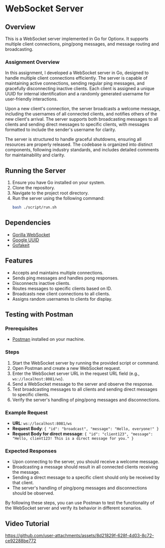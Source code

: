 # WebSocket Server

## Overview

This is a WebSocket server implemented in Go for Optionx. It supports multiple client connections, ping/pong messages, and message routing and broadcasting.

### Assignment Overview

In this assignment, I developed a WebSocket server in Go, designed to handle multiple client connections efficiently. The server is capable of maintaining active connections, sending regular ping messages, and gracefully disconnecting inactive clients. Each client is assigned a unique UUID for internal identification and a randomly generated username for user-friendly interactions.

Upon a new client's connection, the server broadcasts a welcome message, including the usernames of all connected clients, and notifies others of the new client's arrival. The server supports both broadcasting messages to all clients and sending direct messages to specific clients, with messages formatted to include the sender's username for clarity.

The server is structured to handle graceful shutdowns, ensuring all resources are properly released. The codebase is organized into distinct components, following industry standards, and includes detailed comments for maintainability and clarity.

## Running the Server

1. Ensure you have Go installed on your system.
2. Clone the repository.
3. Navigate to the project root directory.
4. Run the server using the following command:
   ```bash
   bash ./script/run.sh
   ```

## Dependencies

- [Gorilla WebSocket](https://github.com/gorilla/websocket)
- [Google UUID](https://github.com/google/uuid)
- [Gofakeit](https://github.com/brianvoe/gofakeit/v6)

## Features

- Accepts and maintains multiple connections.
- Sends ping messages and handles pong responses.
- Disconnects inactive clients.
- Routes messages to specific clients based on ID.
- Broadcasts new client connections to all clients.
- Assigns random usernames to clients for display.

## Testing with Postman

### Prerequisites

- [Postman](https://www.postman.com/downloads/) installed on your machine.

### Steps

1. Start the WebSocket server by running the provided script or command.
2. Open Postman and create a new WebSocket request.
3. Enter the WebSocket server URL in the request URL field (e.g., `ws://localhost:8081/ws`).
4. Send a WebSocket message to the server and observe the response.
5. Test broadcasting messages to all clients and sending direct messages to specific clients.
6. Verify the server's handling of ping/pong messages and disconnections.

### Example Request

- **URL**: `ws://localhost:8081/ws`
- **Request Body**: `{ "id": "broadcast", "message": "Hello, everyone!" }`
- **Request Body for direct message**: `{ "id": "client123", "message": "Hello, client123! This is a direct message for you." }`

### Expected Responses

- Upon connecting to the server, you should receive a welcome message.
- Broadcasting a message should result in all connected clients receiving the message.
- Sending a direct message to a specific client should only be received by that client.
- The server's handling of ping/pong messages and disconnections should be observed.

By following these steps, you can use Postman to test the functionality of the WebSocket server and verify its behavior in different scenarios.

## Video Tutorial
https://github.com/user-attachments/assets/8d21829f-628f-4d03-8c72-ce92288be772


